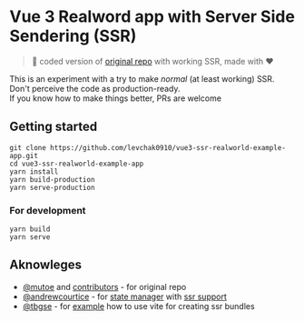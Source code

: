 # Vue 3 Realword app with Server Side Sendering (SSR)

> :shit: coded version of [original repo](https://github.com/mutoe/vue3-realworld-example-app) with working SSR, made with :heart:

This is an experiment with a try to make _normal_ (at least working) SSR. Don't perceive the code as production-ready.  
If you know how to make things better, PRs are welcome

## Getting started

```shell script
git clone https://github.com/levchak0910/vue3-ssr-realworld-example-app.git
cd vue3-ssr-realworld-example-app
yarn install
yarn build-production
yarn serve-production
```

### For development
```shell script
yarn build
yarn serve
```

## Aknowleges

- [@mutoe](https://github.com/mutoe) and [contributors](https://github.com/mutoe/vue3-realworld-example-app#contributors) - for original repo
- [@andrewcourtice](https://github.com/andrewcourtice) - for [state manager](https://github.com/andrewcourtice/harlem) with [ssr support](https://github.com/andrewcourtice/harlem/blob/main/plugins/ssr)
- [@tbgse](https://github.com/tbgse) - for [example](https://github.com/tbgse/vue3-vite-ssr-example) how to use vite for creating ssr bundles
